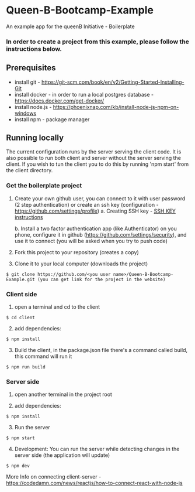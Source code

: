 # Queen-B-Bootcamp-Example
An example app for the queenB Initiative - Boilerplate

### In order to create a project from this example, please follow the instructions below.


## Prerequisites

* install git - https://git-scm.com/book/en/v2/Getting-Started-Installing-Git
* install docker - in order to run a local postgres database - https://docs.docker.com/get-docker/
* install node.js - https://phoenixnap.com/kb/install-node-js-npm-on-windows
* install npm - package manager


## Running locally

The current configuration runs by the server serving the client code. It is also possible to run both client and server without the server serving the client.
If you wish to tun the client you to do this by running 'npm start' from the client directory.

### Get the boilerplate project

1. Create your own github user, you can connect to it with user password (2 step authentication) or create an ssh key (configuration - https://github.com/settings/profile)
   a. Creating SSH key - [SSH KEY instructions](https://docs.github.com/en/authentication/connecting-to-github-with-ssh/generating-a-new-ssh-key-and-adding-it-to-the-ssh-agent)

   b. Install a two factor authentication app (like Authenticator) on you phone, configure it in github (https://github.com/settings/security), and use it to connect (you will be asked when you try to push code)


2. Fork this project to your repository (creates a copy)
3. Clone it to your local computer (downloads the project)

```
$ git clone https://github.com/<you user name>/Queen-B-Bootcamp-Example.git (you can get link for the project in the website)
```

### Client side 

1. open a terminal and cd to the client
```
$ cd client
```
2. add dependencies:

```
$ npm install
```

3. Build the client, in the package.json file there's a command called build, this command will run it

```
$ npm run build 
```

### Server side 
1. open another terminal in the project root

3. add dependencies:

```
$ npm install
```

3. Run the server 

```
$ npm start
```

4. Development: You can run the server while detecting changes in the server side (the application will update)

```
$ npm dev
```

More Info on connecting client-server -
https://codedamn.com/news/reactjs/how-to-connect-react-with-node-js



